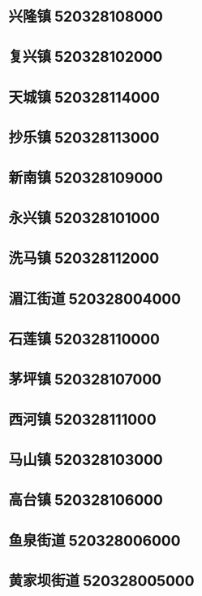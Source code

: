 # 兴隆镇 520328108000
# 复兴镇 520328102000
# 天城镇 520328114000
# 抄乐镇 520328113000
# 新南镇 520328109000
# 永兴镇 520328101000
# 洗马镇 520328112000
# 湄江街道 520328004000
# 石莲镇 520328110000
# 茅坪镇 520328107000
# 西河镇 520328111000
# 马山镇 520328103000
# 高台镇 520328106000
# 鱼泉街道 520328006000
# 黄家坝街道 520328005000
